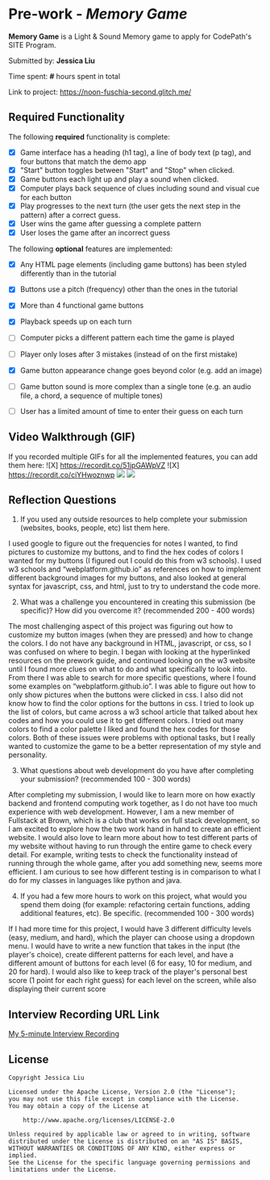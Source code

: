 # Pre-work - *Memory Game*

**Memory Game** is a Light & Sound Memory game to apply for CodePath's SITE Program. 

Submitted by: **Jessica Liu**

Time spent: **#** hours spent in total

Link to project: https://noon-fuschia-second.glitch.me/

## Required Functionality

The following **required** functionality is complete:

* [X] Game interface has a heading (h1 tag), a line of body text (p tag), and four buttons that match the demo app
* [X] "Start" button toggles between "Start" and "Stop" when clicked. 
* [X] Game buttons each light up and play a sound when clicked. 
* [X] Computer plays back sequence of clues including sound and visual cue for each button
* [X] Play progresses to the next turn (the user gets the next step in the pattern) after a correct guess. 
* [X] User wins the game after guessing a complete pattern
* [X] User loses the game after an incorrect guess

The following **optional** features are implemented:

* [X] Any HTML page elements (including game buttons) has been styled differently than in the tutorial
* [X] Buttons use a pitch (frequency) other than the ones in the tutorial
* [X] More than 4 functional game buttons
* [X] Playback speeds up on each turn
* [ ] Computer picks a different pattern each time the game is played
* [ ] Player only loses after 3 mistakes (instead of on the first mistake)
* [X] Game button appearance change goes beyond color (e.g. add an image)
* [ ] Game button sound is more complex than a single tone (e.g. an audio file, a chord, a sequence of multiple tones)
* [ ] User has a limited amount of time to enter their guess on each turn


## Video Walkthrough (GIF)

If you recorded multiple GIFs for all the implemented features, you can add them here:
![X] https://recordit.co/51jpGAWpVZ
![X] https://recordit.co/ciYHwoznwp 
![](gif3-link-here)
![](gif4-link-here)

## Reflection Questions
1. If you used any outside resources to help complete your submission (websites, books, people, etc) list them here. 

I used google to figure out the frequencies for notes I wanted, to find pictures to customize my buttons, and to find the hex codes of colors I wanted for my buttons (I figured out I could do this from w3 schools). I used w3 schools and “webplatform.github.io” as references on how to implement different background images for my buttons, and also looked at general syntax for javascript, css, and html,  just to try to understand the code more.

2. What was a challenge you encountered in creating this submission (be specific)? How did you overcome it? (recommended 200 - 400 words) 

The most challenging aspect of this project was figuring out how to customize my button images (when they are pressed) and how to change the colors. I do not have any background in HTML, javascript, or css, so I was confused on where to begin. I began with looking at the hyperlinked resources on the prework guide, and continued looking on the w3 website until I found more clues on what to do and what specifically to look into. From there I was able to search for more specific questions, where I found some examples on “webplatform.github.io”. I was able to figure out how to only show pictures when the buttons were clicked in css.
I also did not know how to find the color options for the buttons in css. I tried to look up the list of colors, but came across a w3 school article that talked about hex codes and how you could use it to get different colors. I tried out many colors to find a color palette I liked and found the hex codes for those colors. Both of these issues were problems with optional tasks, but I really wanted to customize the game to be a better representation of my style and personality.

3. What questions about web development do you have after completing your submission? (recommended 100 - 300 words) 

After completing my submission, I would like to learn more on how exactly backend and frontend computing work together, as I do not have too much experience with web development. However, I am a new member of Fullstack at Brown, which is a club that works on full stack development, so I am excited to explore how the two work hand in hand to create an efficient website. I would also love to learn more about how to test different parts of my website without having to run through the entire game to check every detail. For example, writing tests to check the functionality instead of running through the whole game, after you add something new, seems more efficient. I am curious to see how different testing is in comparison to what I do for my classes in languages like python and java.

4. If you had a few more hours to work on this project, what would you spend them doing (for example: refactoring certain functions, adding additional features, etc). Be specific. (recommended 100 - 300 words) 

If  I had more time for this project, I would have 3 different difficulty levels (easy, medium, and hard), which the player can choose using a dropdown menu. I would have to write a new function that takes in the input (the player's choice), create different patterns for each level, and  have a different amount of buttons for each level (6 for easy, 10 for medium, and 20 for hard). I would also like to keep track of the player's personal best score (1 point for each right guess) for each level on the screen, while also displaying their current score



## Interview Recording URL Link

[My 5-minute Interview Recording](your-link-here)


## License

    Copyright Jessica Liu

    Licensed under the Apache License, Version 2.0 (the "License");
    you may not use this file except in compliance with the License.
    You may obtain a copy of the License at

        http://www.apache.org/licenses/LICENSE-2.0

    Unless required by applicable law or agreed to in writing, software
    distributed under the License is distributed on an "AS IS" BASIS,
    WITHOUT WARRANTIES OR CONDITIONS OF ANY KIND, either express or implied.
    See the License for the specific language governing permissions and
    limitations under the License.
